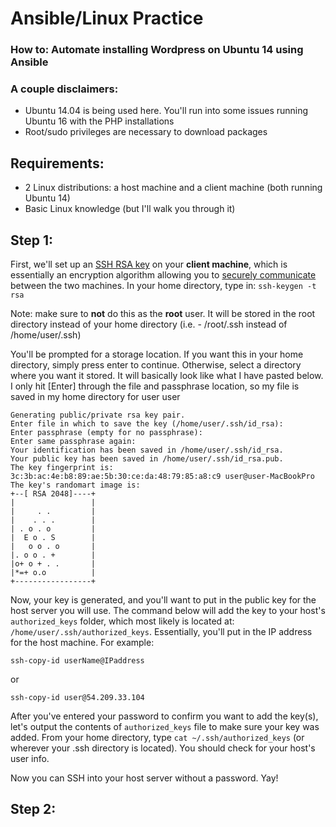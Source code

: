 # Ansible/Linux Practice

### How to: Automate installing Wordpress on Ubuntu 14 using Ansible

### A couple disclaimers: 

* Ubuntu 14.04 is being used here. You'll run into some issues running Ubuntu 16 with the PHP installations
* Root/sudo privileges are necessary to download packages

## Requirements:
* 2 Linux distributions: a host machine and a client machine (both running Ubuntu 14)
* Basic Linux knowledge (but I'll walk you through it)

## Step 1:
First, we'll set up an [SSH RSA key](https://en.wikipedia.org/wiki/RSA_(cryptosystem)) on your **client machine**, which is essentially an encryption algorithm allowing you to [securely communicate](https://help.ubuntu.com/community/SSH/OpenSSH/Keys) between the two machines. In your home directory, type in:
```ssh-keygen -t rsa```

Note: make sure to **not** do this as the **root** user. It will be stored in the root directory instead of your home directory (i.e. - /root/.ssh instead of /home/user/.ssh)

You'll be prompted for a storage location. If you want this in your home directory, simply press enter to continue. Otherwise, select a directory where you want it stored. It will basically look like what I have pasted below. I only hit [Enter] through the file and passphrase location, so my file is saved in my home directory for user user

```user@user-MacBookPro:~$ ssh-keygen -t rsa
Generating public/private rsa key pair.
Enter file in which to save the key (/home/user/.ssh/id_rsa): 
Enter passphrase (empty for no passphrase): 
Enter same passphrase again: 
Your identification has been saved in /home/user/.ssh/id_rsa.
Your public key has been saved in /home/user/.ssh/id_rsa.pub.
The key fingerprint is:
3c:3b:ac:4e:b8:89:ae:5b:30:ce:da:48:79:85:a8:c9 user@user-MacBookPro
The key's randomart image is:
+--[ RSA 2048]----+
|                 |
|     . .         |
|    . . .        |
| . o . o         |
|  E o . S        |
|   o o . o       |
|. o o . +        |
|o+ o + . .       |
|*=+ o.o          |
+-----------------+
```

Now, your key is generated, and you'll want to put in the public key for the host server you will use. The command below will add the key to your host's `authorized_keys` folder, which most likely is located at: `/home/user/.ssh/authorized_keys`.  Essentially, you'll put in the IP address for the host machine. For example:

```
ssh-copy-id userName@IPaddress
```
or
```
ssh-copy-id user@54.209.33.104
```

After you've entered your password to confirm you want to add the key(s), let's output the contents of `authorized_keys` file to make sure your key was added. From your home directory, type `cat ~/.ssh/authorized_keys` (or wherever your .ssh directory is located). You should check for your host's user info. 

Now you can SSH into your host server without a password. Yay!


## Step 2: 
